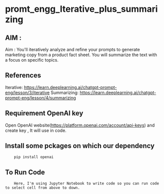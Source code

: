 # promt_engg_Iterative_plus_summarizing
## AIM : 
Aim : You'll iteratively analyze and refine your prompts to generate marketing copy from a product fact sheet.
You will summarize the text with a focus on specific topics.

## References
  Iterative: https://learn.deeplearning.ai/chatgpt-prompt-eng/lesson/3/iterative
Summarizing: https://learn.deeplearning.ai/chatgpt-prompt-eng/lesson/4/summarizing

## Requirement OpenAI key
Open OpenAI website(https://platform.openai.com/account/api-keys) and create key , It will use in code.

## Install some pckages on which our dependency

        pip install openai
 
## To Run Code 
        Here, I'm using Jupyter Notebook to write code so you can run code to select cell from above to down.
